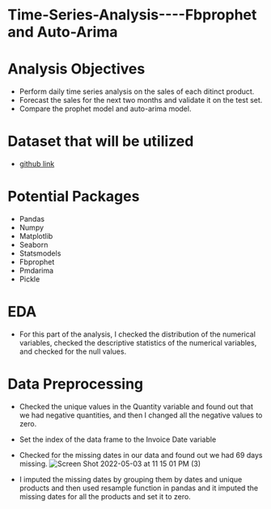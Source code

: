 # Time-Series-Analysis----Fbprophet and Auto-Arima
# Analysis Objectives
* Perform daily time series analysis on the sales of each ditinct product.
* Forecast the sales for the next two months and validate it on the test set.
* Compare the prophet model and auto-arima model.

# Dataset that will be utilized
* [github link](https://github.com/raminstad/Sales-Forecasting/blob/main/Data.xlsx)

# Potential Packages
* Pandas
* Numpy 
* Matplotlib
* Seaborn
* Statsmodels
* Fbprophet
* Pmdarima
* Pickle

# EDA
* For this part of the analysis, I checked the distribution of the numerical variables, checked the descriptive statistics of the numerical variables, and checked for the null values.

# Data Preprocessing
* Checked the unique values in the Quantity variable and found out that we had negative quantities, and then I changed all the negative values to zero.
* Set the index of the data frame to the Invoice Date variable
* Checked for the missing dates in our data and found out we had 69 days missing. 
![Screen Shot 2022-05-03 at 11 15 01 PM (3)](https://user-images.githubusercontent.com/79353291/166631275-8740e111-6ae5-4d79-8e2b-853209319bf1.png)

* I imputed the missing dates by grouping them by dates and unique products and then used resample function in pandas and it imputed the missing dates for all the products and set it to zero.



